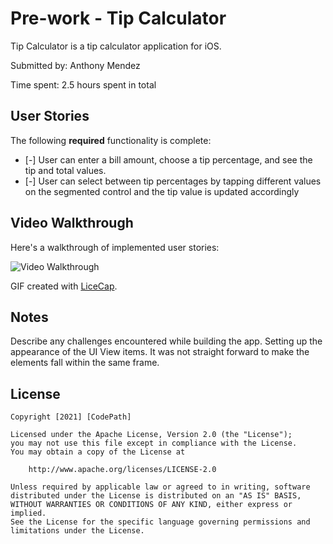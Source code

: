 # Pre-work - Tip Calculator

Tip Calculator is a tip calculator application for iOS.

Submitted by: Anthony Mendez

Time spent: 2.5 hours spent in total

## User Stories

The following **required** functionality is complete:

* [-] User can enter a bill amount, choose a tip percentage, and see the tip and total values.
* [-] User can select between tip percentages by tapping different values on the segmented control and the tip value is updated accordingly


## Video Walkthrough

Here's a walkthrough of implemented user stories:

<img src='http://i.imgur.com/link/to/your/gif/file.gif' title='Video Walkthrough' width='' alt='Video Walkthrough' />

GIF created with [LiceCap](http://www.cockos.com/licecap/).

## Notes

Describe any challenges encountered while building the app.
Setting up the appearance of the UI View items. It was not straight forward to make the elements fall within the same frame.

## License

    Copyright [2021] [CodePath]

    Licensed under the Apache License, Version 2.0 (the "License");
    you may not use this file except in compliance with the License.
    You may obtain a copy of the License at

        http://www.apache.org/licenses/LICENSE-2.0

    Unless required by applicable law or agreed to in writing, software
    distributed under the License is distributed on an "AS IS" BASIS,
    WITHOUT WARRANTIES OR CONDITIONS OF ANY KIND, either express or implied.
    See the License for the specific language governing permissions and
    limitations under the License.
